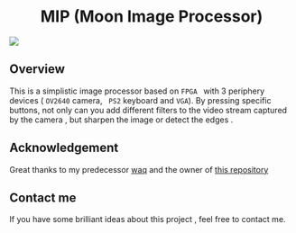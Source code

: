 <!--
 * @Author: Kaixu Chen   Moondok
 * @Date: 2023-02-15 20:09:20
 * @LastEditTime: 2023-02-15 21:18:21
 * @Description: 
-->
# <center> MIP (Moon Image Processor)

 <img src="https://img.shields.io/badge/powered by-ddl-brightgreen" >  

## Overview

This is a simplistic image processor based on ```FPGA ``` with 3 periphery devices ( ```OV2640``` camera, ``` PS2``` keyboard and ```VGA```). By pressing specific buttons, not only can you add different filters to the video stream captured by the camera , but sharpen the image or detect the edges .

## Acknowledgement

Great thanks to my predecessor [waq](https://github.com/wswaq) and the owner of [this repository](https://github.com/pengchengwei54610/Digital-Logic-BIG-HW)

## Contact me

If you have some brilliant ideas about this project , feel free to contact me.







